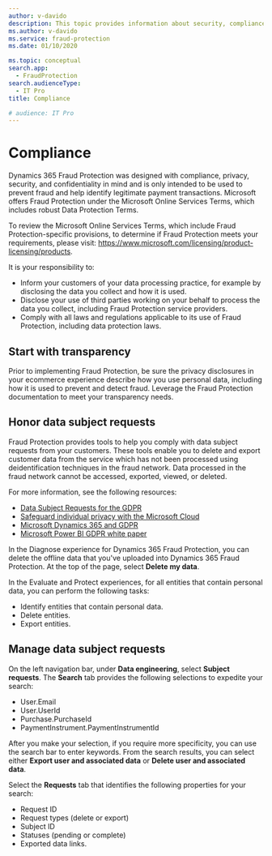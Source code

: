 ```yaml
---
author: v-davido
description: This topic provides information about security, compliance, and data subject requests.
ms.author: v-davido
ms.service: fraud-protection
ms.date: 01/10/2020

ms.topic: conceptual
search.app: 
  - FraudProtection
search.audienceType:
  - IT Pro
title: Compliance

# audience: IT Pro
---
```


# Compliance

Dynamics 365 Fraud Protection was designed with compliance, privacy, security, and confidentiality in mind and is only intended to be used to prevent fraud and help identify legitimate payment transactions. Microsoft offers Fraud Protection under the Microsoft Online Services Terms, which includes robust Data Protection Terms.

To review the Microsoft Online Services Terms, which include Fraud Protection-specific provisions, to determine if Fraud Protection meets your requirements, please visit: https://www.microsoft.com/licensing/product-licensing/products.

It is your responsibility to:

- Inform your customers of your data processing practice, for example by disclosing the data you collect and how it is used. 
- Disclose your use of third parties working on your behalf to process the data you collect, including Fraud Protection service providers. 
- Comply with all laws and regulations applicable to its use of Fraud Protection, including data protection laws. 

## Start with transparency 

Prior to implementing Fraud Protection, be sure the privacy disclosures in your ecommerce experience describe how you use personal data, including how it is used to prevent and detect fraud. Leverage the Fraud Protection documentation to meet your transparency needs. 

## Honor data subject requests

Fraud Protection provides tools to help you comply with data subject requests from your customers. These tools enable you to delete and export customer data from the service which has not been processed using deidentification techniques in the fraud network. Data processed in the fraud network cannot be accessed, exported, viewed, or deleted. 

For more information, see the following resources:
- [Data Subject Requests for the GDPR](https://docs.microsoft.com/microsoft-365/compliance/gdpr-data-subject-requests)
- [Safeguard individual privacy with the Microsoft Cloud](https://www.microsoft.com/trustcenter/privacy/gdpr/gdpr-overview)
- [Microsoft Dynamics 365 and GDPR](https://docs.microsoft.com/dynamics365/get-started/gdpr/index)
- [Microsoft Power BI GDPR white paper](https://powerbi.microsoft.com/blog/power-bi-gdpr-whitepaper-is-now-available/)

In the Diagnose experience for Dynamics 365 Fraud Protection, you can delete the offline data that you've uploaded into Dynamics 365 Fraud Protection. At the top of the page, select **Delete my data**.

In the Evaluate and Protect experiences, for all entities that contain personal data, you can perform the following tasks:

- Identify entities that contain personal data.
- Delete entities.
- Export entities.

## Manage data subject requests

On the left navigation bar, under **Data engineering**, select **Subject requests**. The **Search** tab provides the following selections to expedite your search:

- User.Email
- User.UserId
- Purchase.PurchaseId
- PaymentInstrument.PaymentInstrumentId

After you make your selection, if you require more specificity, you can use the search bar to enter keywords. From the search results, you can select either **Export user and associated data** or **Delete user and associated data**.

Select the **Requests** tab that identifies the following properties for your search:

- Request ID
- Request types (delete or export)
- Subject ID
- Statuses (pending or complete)
- Exported data links.

